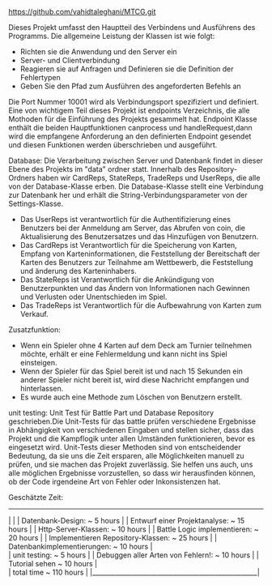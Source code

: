 https://github.com/vahidtaleghani/MTCG.git

Dieses Projekt umfasst den Hauptteil des Verbindens und Ausführens des Programms. Die allgemeine Leistung der Klassen ist wie folgt:
- Richten sie die Anwendung und den Server ein
- Server- und Clientverbindung
- Reagieren sie auf Anfragen und Definieren sie die Definition der Fehlertypen
- Geben Sie den Pfad zum Ausführen des angeforderten Befehls an

Die Port Nummer 10001 wird als Verbindungsport spezifiziert und definiert.
Eine von wichtigem Teil dieses Projekt ist endpoints Verzeichnis, die alle Mothoden für die Einführung des Projekts gesammelt hat.
Endpoint Klasse enthält die beiden Hauptfunktionen canprocess und handleRequest,dann wird die empfangene Anforderung an den definierten Endpoint gesendet und diesen Funktionen werden überschrieben und ausgeführt.

Database:
Die Verarbeitung zwischen Server und Datenbank findet in dieser Ebene des Projekts im "data" ordner statt.
Innerhalb des Repository-Ordners haben wir CardReps, StateReps, TradeReps und UserReps, die alle von der Database-Klasse erben. Die Database-Klasse stellt eine Verbindung zur Datenbank her und erhält die String-Verbindungsparameter von der Settings-Klasse.
- Das UserReps ist verantwortlich für die Authentifizierung eines Benutzers bei der Anmeldung am Server, das Abrufen von coin, die Aktualisierung des Benutzersatzes und das Hinzufügen von Benutzern. 
- Das CardReps ist Verantwortlich für die Speicherung von Karten, Empfang von Karteninformationen, die Feststellung der Bereitschaft der Karten des Benutzers zur Teilnahme am Wettbewerb, die Feststellung und änderung des Karteninhabers.
- Das StateReps ist Verantwortlich für die Ankündigung von Benutzerpunkten und das Ändern von Informationen nach Gewinnen und Verlusten oder Unentschieden im Spiel.
- Das TradeReps ist Verantwortlich für die Aufbewahrung von Karten zum Verkauf.

Zusatzfunktion:
- Wenn ein Spieler ohne 4 Karten auf dem Deck am Turnier teilnehmen möchte, erhält er eine Fehlermeldung und kann nicht ins Spiel einsteigen.
- Wenn der Spieler für das Spiel bereit ist und nach 15 Sekunden ein anderer Spieler nicht bereit ist, wird diese Nachricht empfangen und hinterlassen.
- Es wurde auch eine Methode zum Löschen von Benutzern erstellt.

unit testing:
Unit Test für Battle Part und Database Repository geschrieben.Die Unit-Tests für das battle prüfen verschiedene Ergebnisse in Abhängigkeit von verschiedenen Eingaben und stellen sicher, dass das Projekt und die Kampflogik unter allen Umständen funktionieren, bevor es eingesetzt wird.
Unit-Tests dieser Methoden sind von entscheidender Bedeutung, da sie uns die Zeit ersparen, alle Möglichkeiten manuell zu prüfen, und sie machen das Projekt zuverlässig. Sie helfen uns auch, uns alle möglichen Ergebnisse vorzustellen, so dass wir herausfinden können, ob der Code irgendeine Art von Fehler oder Inkonsistenzen hat.

Geschätzte Zeit:
 ___________________________________________________
| 						    |
| Datenbank-Design:                   ~ 5 hours     |
| Entwurf einer Projektanalyse:       ~ 15 hours    |
| Http-Server-Klassen:                ~ 10 hours    |
| Battle Logic implementieren:        ~ 20 hours    |
| Implementieren Repository-Klassen:  ~ 25 hours    |
| Datenbankimplementierungen:         ~ 10 hours    |  
| unit testing:                       ~ 5 hours     |
| Debuggen aller Arten von Fehlern!:  ~ 10 hours    |
| Tutorial sehen   		      ~ 10 hours    |                
| total time                          ~ 110 hours   |
|___________________________________________________|
